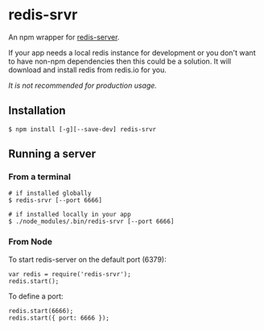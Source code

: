 # redis-srvr

An npm wrapper for [redis-server](http://redis.io/download).

If your app needs a local redis instance for development or you don't want to have non-npm dependencies then this could be a solution. It will download and install redis from redis.io for you.

*It is not recommended for production usage.*

## Installation

```
$ npm install [-g][--save-dev] redis-srvr
```

## Running a server

### From a terminal

```
# if installed globally
$ redis-srvr [--port 6666]

# if installed locally in your app
$ ./node_modules/.bin/redis-srvr [--port 6666]
```

### From Node

To start redis-server on the default port (6379):
```
var redis = require('redis-srvr');
redis.start();
```

To define a port:
```
redis.start(6666);
redis.start({ port: 6666 });
```
